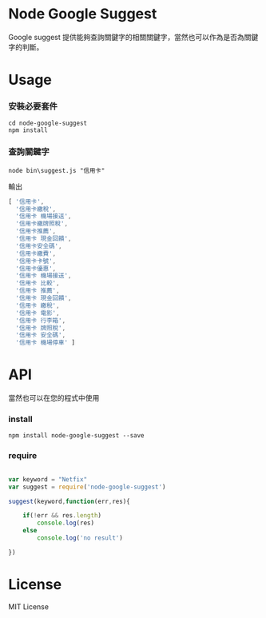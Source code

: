 # Node Google Suggest 

Google suggest 提供能夠查詢關鍵字的相關關鍵字，當然也可以作為是否為關鍵字的判斷。


# Usage

### 安裝必要套件
```
cd node-google-suggest
npm install
```

### 查詢關鍵字
```
node bin\suggest.js "信用卡"
```
輸出
```js
[ '信用卡',
  '信用卡繳稅',
  '信用卡 機場接送',
  '信用卡繳牌照稅',
  '信用卡推薦',
  '信用卡 現金回饋',
  '信用卡安全碼',
  '信用卡繳費',
  '信用卡卡號',
  '信用卡優惠',
  '信用卡 機場接送',
  '信用卡 比較',
  '信用卡 推薦',
  '信用卡 現金回饋',
  '信用卡 繳稅',
  '信用卡 電影',
  '信用卡 行李箱',
  '信用卡 牌照稅',
  '信用卡 安全碼',
  '信用卡 機場停車' ]
```

# API
當然也可以在您的程式中使用
### install
```
npm install node-google-suggest --save
```
### require
```js

var keyword = "Netfix"
var suggest = require('node-google-suggest')

suggest(keyword,function(err,res){

	if(!err && res.length)
		console.log(res)
	else
		console.log('no result')

})

```

# License
MIT License
